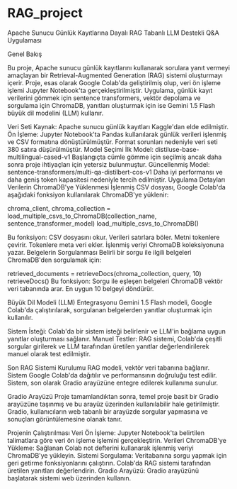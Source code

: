 # RAG_project
Apache Sunucu Günlük Kayıtlarına Dayalı RAG Tabanlı LLM Destekli Q&A Uygulaması

Genel Bakış

Bu proje, Apache sunucu günlük kayıtlarını kullanarak sorulara yanıt vermeyi amaçlayan bir Retrieval-Augmented Generation (RAG) sistemi oluşturmayı içerir. Proje, esas olarak Google Colab'da geliştirilmiş olup, veri ön işleme işlemi Jupyter Notebook'ta gerçekleştirilmiştir. Uygulama, günlük kayıt verilerini gömmek için sentence transformers, vektör depolama ve sorgulama için ChromaDB, yanıtları oluşturmak için ise Gemini 1.5 Flash büyük dil modelini (LLM) kullanır.

Veri Seti
Kaynak: Apache sunucu günlük kayıtları Kaggle'dan elde edilmiştir.
Ön İşleme:
Jupyter Notebook'ta Pandas kullanılarak günlük verileri işlenmiş ve CSV formatına dönüştürülmüştür.
Format sorunları nedeniyle veri seti 380 satıra düşürülmüştür.
Model Seçimi
İlk Model: distiluse-base-multilingual-cased-v1
Başlangıçta cümle gömme için seçilmiş ancak daha sonra proje ihtiyaçları için yetersiz bulunmuştur.
Güncellenmiş Model: sentence-transformers/multi-qa-distilbert-cos-v1
Daha iyi performansı ve daha geniş token kapasitesi nedeniyle tercih edilmiştir.
Uygulama Detayları
Verilerin ChromaDB'ye Yüklenmesi
İşlenmiş CSV dosyası, Google Colab'da aşağıdaki fonksiyon kullanılarak ChromaDB'ye yüklenir:

chroma_client, chroma_collection = load_multiple_csvs_to_ChromaDB(collection_name, sentence_transformer_model)
load_multiple_csvs_to_ChromaDB()

Bu fonksiyon:
CSV dosyasını okur.
Verileri satırlara böler.
Metni tokenlere çevirir.
Tokenlere meta veri ekler.
İşlenmiş veriyi ChromaDB koleksiyonuna yazar.
Belgelerin Sorgulanması
Belirli bir sorgu ile ilgili belgeleri ChromaDB'den sorgulamak için:

retrieved_documents = retrieveDocs(chroma_collection, query, 10)
retrieveDocs()
Bu fonksiyon:
Sorgu ile eşleşen belgeleri ChromaDB vektör veri tabanında arar.
En uygun 10 belgeyi döndürür.

Büyük Dil Modeli (LLM) Entegrasyonu
Gemini 1.5 Flash modeli, Google Colab'da çalıştırılarak, sorgulanan belgelerden yanıtlar oluşturmak için kullanılır.

Sistem İsteği: Colab'da bir sistem isteği belirlenir ve LLM'in bağlama uygun yanıtlar oluşturması sağlanır.
Manuel Testler: RAG sistemi, Colab'da çeşitli sorgular girilerek ve LLM tarafından üretilen yanıtlar değerlendirilerek manuel olarak test edilmiştir.

Son RAG Sistemi Kurulumu
RAG modeli, vektör veri tabanına bağlanır.
Sistem Google Colab'da dağıtılır ve performansının doğruluğu test edilir.
Sistem, son olarak Gradio arayüzüne entegre edilerek kullanıma sunulur.

Gradio Arayüzü
Proje tamamlandıktan sonra, temel proje basit bir Gradio arayüzüne taşınmış ve bu arayüz üzerinden kullanılabilir hale getirilmiştir. Gradio, kullanıcıların web tabanlı bir arayüzde sorgular yapmasına ve sonuçları görüntülemesine olanak tanır.

Projenin Çalıştırılması
Veri Ön İşleme: Jupyter Notebook'ta belirtilen talimatlara göre veri ön işleme işlemini gerçekleştirin.
Verileri ChromaDB'ye Yükleme:
Sağlanan Colab not defterini kullanarak işlenmiş veriyi ChromaDB'ye yükleyin.
Sistemi Sorgulama:
Veritabanına sorgu yapmak için geri getirme fonksiyonlarını çalıştırın.
Colab'da RAG sistemi tarafından üretilen yanıtları değerlendirin.
Gradio Arayüzü:
Gradio arayüzünü başlatarak sistemi web üzerinden kullanın.
